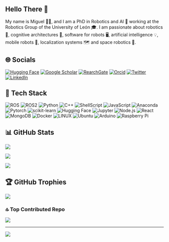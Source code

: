 ## Hello There 👋

My name is Miguel 👨‍🔬, and I am a PhD in Robotics and AI 🤖 working at the Robotics Group of the University of León 🎓. I am passionate about robotics 🤖, cognitive architectures 🧠, software for robots 🖥️, artificial intelligence 💡, mobile robots 🦿, localization systems 🗺 and space robotics 🚀.

## 🌐 Socials

[![Hugging Face](https://img.shields.io/badge/%F0%9F%A4%97%20Hugging%20Face-white?style=for-the-badge)](https://discord.gg/https://discord.gg/tF9xYUaxjY) [![Google Scholar](https://img.shields.io/badge/Google_Scholar-4285F4?style=for-the-badge&logo=google-scholar&logoColor=white)](https://scholar.google.es/citations?user=4D2C-_wAAAAJ&hl=es&oi=ao) [![RearchGate](https://img.shields.io/badge/Research_Gate-00CCBB.svg?&style=for-the-badge&logo=ResearchGate&logoColor=white)](https://www.researchgate.net/profile/Miguel-A-Gonzalez-Santamarta) [![Orcid](https://img.shields.io/badge/orcid-A6CE39?style=for-the-badge&logo=orcid&logoColor=white)](https://orcid.org/0000-0002-7658-8600) [![Twitter](https://img.shields.io/badge/Twitter-000000?style=for-the-badge&logo=x&logoColor=white)](https://twitter.com/miggsant) [![LinkedIn](https://img.shields.io/badge/LinkedIn-0077B5?style=for-the-badge&logo=linkedin&logoColor=white)](https://www.linkedin.com/in/miguel-%C3%A1ngel-gonz%C3%A1lez-santamarta-3087ba181/)

## 🚀 Tech Stack

![ROS](https://img.shields.io/badge/ros-grey.svg?style=for-the-badge&logo=ros&logoColor=white) ![ROS2](https://img.shields.io/badge/ros%202-grey.svg?style=for-the-badge&logo=ros&logoColor=white) ![Python](https://img.shields.io/badge/python-3670A0?style=for-the-badge&logo=python&logoColor=ffdd54) ![C++](https://img.shields.io/badge/C%2B%2B-00599C?style=for-the-badge&logo=c%2B%2B&logoColor=white) ![ShellScript](https://img.shields.io/badge/Shell_Script-121011?style=for-the-badge&logo=gnu-bash&logoColor=white) ![JavaScript](https://img.shields.io/badge/javascript-%23323330.svg?style=for-the-badge&logo=javascript&logoColor=%23F7DF1E) ![Anaconda](https://img.shields.io/badge/Anaconda-%2344A833.svg?style=for-the-badge&logo=anaconda&logoColor=white) ![Pytorch](https://img.shields.io/badge/PyTorch-grey.svg?style=for-the-badge&logo=pytorch) ![scikit-learn](https://img.shields.io/badge/scikit--learn-%23F7931E.svg?style=for-the-badge&logo=scikit-learn&logoColor=white) ![Hugging Face](https://img.shields.io/badge/%F0%9F%A4%97%20Hugging%20Face-white?style=for-the-badge) ![Jupyter](https://img.shields.io/badge/Jupyter-Lab-F37626.svg?style=for-the-badge&logo=Jupyter) ![Node.js](https://img.shields.io/badge/Node.js-339933?style=for-the-badge&logo=node.js&logoColor=white) ![React](https://img.shields.io/badge/React-61DAFB?style=for-the-badge&logo=react&logoColor=black) ![MongoDB](https://img.shields.io/badge/MongoDB-%234ea94b.svg?style=for-the-badge&logo=mongodb&logoColor=white) ![Docker](https://img.shields.io/badge/docker-%230db7ed.svg?style=for-the-badge&logo=docker&logoColor=white) ![LINUX](https://img.shields.io/badge/Linux-FCC624?style=for-the-badge&logo=linux&logoColor=black) ![Ubuntu](https://img.shields.io/badge/Ubuntu-E95420?style=for-the-badge&logo=ubuntu&logoColor=black) ![Arduino](https://img.shields.io/badge/-Arduino-00979D?style=for-the-badge&logo=Arduino&logoColor=white) ![Raspberry Pi](https://img.shields.io/badge/-RaspberryPi-C51A4A?style=for-the-badge&logo=Raspberry-Pi)

## 📊 GitHub Stats

![](https://github-readme-stats-git-masterorgs-github-readme-stats-team.vercel.app/api?username=mgonzs13&theme=dark&hide_border=false&include_all_commits=false&count_private=false&show_icons=true&include_orgs=true&hide_rank=true)

![](https://github-readme-streak-stats.herokuapp.com/?user=mgonzs13&theme=dark&hide_border=false&card_width=500)

![](https://github-readme-stats.vercel.app/api/top-langs/?username=mgonzs13&theme=dark&layout=compact&size_weight=0.5&count_weight=0.5&langs_count=8&card_width=500&)

## 🏆 GitHub Trophies

![](https://github-profile-trophy.vercel.app/?username=mgonzs13&theme=discord&no-frame=false&no-bg=false&margin-w=5)

### 🔝 Top Contributed Repo

![](https://github-contributor-stats.vercel.app/api?username=mgonzs13&limit=8&theme=dark&combine_all_yearly_contributions=true&card_width=500&custom_title=Miguel's%20GitHub%20Contribution%20Stats)

---

[![](https://visitcount.itsvg.in/api?id=mgonzs13&icon=0&color=0)](https://visitcount.itsvg.in)
